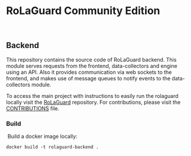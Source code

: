 # RoLaGuard Community Edition
​
## Backend
This repository contains the source code of RoLaGuard backend. This module serves requests from the frontend, data-collectors and engine using an API. Also it provides communication via web sockets to the frontend, and makes use of message queues to notify events to the data-collectors module.

To access the main project with instructions to easily run the rolaguard locally visit the [RoLaGuard](./../README.md) repository. For contributions, please visit the [CONTRIBUTIONS](./../CONTRIBUTING.MD) file.
​
### Build
​
Build a docker image locally:
```
docker build -t rolaguard-backend .
```